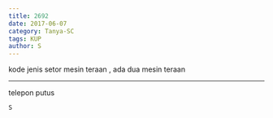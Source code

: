 ```yaml
---
title: 2692
date: 2017-06-07
category: Tanya-SC
tags: KUP
author: S
---
```


kode jenis setor mesin teraan , ada dua mesin teraan

---

telepon putus

`S`
